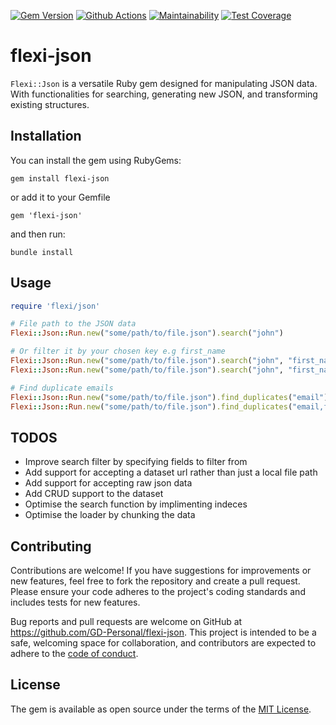 [![Gem Version](https://badge.fury.io/rb/flexi-json.svg)](https://badge.fury.io/rb/flexi-json) [![Github Actions](https://github.com/GD-Personal/flexi-json/actions/workflows/main.yml/badge.svg)](https://github.com/GD-Personal/flexi-json/actions/workflows/main.yml) [![Maintainability](https://api.codeclimate.com/v1/badges/bd14f8a5a0c7575d2ac2/maintainability)](https://codeclimate.com/github/GD-Personal/flexi-json/maintainability) [![Test Coverage](https://api.codeclimate.com/v1/badges/bd14f8a5a0c7575d2ac2/test_coverage)](https://codeclimate.com/github/GD-Personal/flexi-json/test_coverage)

# flexi-json

`Flexi::Json` is a versatile Ruby gem designed for manipulating JSON data. With functionalities for searching, generating new JSON, and transforming existing structures.

## Installation

You can install the gem using RubyGems:
```
gem install flexi-json
```

or add it to your Gemfile
```
gem 'flexi-json'
```

and then run:
```
bundle install
```

## Usage
```ruby
require 'flexi/json'

# File path to the JSON data
Flexi::Json::Run.new("some/path/to/file.json").search("john")

# Or filter it by your chosen key e.g first_name
Flexi::Json::Run.new("some/path/to/file.json").search("john", "first_name")
Flexi::Json::Run.new("some/path/to/file.json").search("john", "first_name,email")

# Find duplicate emails
Flexi::Json::Run.new("some/path/to/file.json").find_duplicates("email")
Flexi::Json::Run.new("some/path/to/file.json").find_duplicates("email,full_name")
```

## TODOS
- Improve search filter by specifying fields to filter from
- Add support for accepting a dataset url rather than just a local file path
- Add support for accepting raw json data
- Add CRUD support to the dataset
- Optimise the search function by implimenting indeces
- Optimise the loader by chunking the data

## Contributing
Contributions are welcome! If you have suggestions for improvements or new features, feel free to fork the repository and create a pull request. Please ensure your code adheres to the project's coding standards and includes tests for new features.

Bug reports and pull requests are welcome on GitHub at https://github.com/GD-Personal/flexi-json. This project is intended to be a safe, welcoming space for collaboration, and contributors are expected to adhere to the [code of conduct](https://github.com/GD-Personal/flexi-json/blob/main/CODE_OF_CONDUCT.md).

## License

The gem is available as open source under the terms of the [MIT License](https://opensource.org/licenses/MIT).
